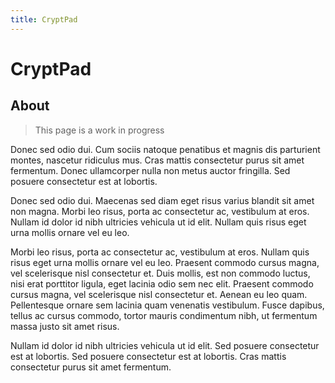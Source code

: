 ```yaml
---
title: CryptPad
---
```


# CryptPad

## About

> This page is a work in progress

Donec sed odio dui. Cum sociis natoque penatibus et magnis dis parturient montes, nascetur ridiculus mus. Cras mattis consectetur purus sit amet fermentum. Donec ullamcorper nulla non metus auctor fringilla. Sed posuere consectetur est at lobortis.

Donec sed odio dui. Maecenas sed diam eget risus varius blandit sit amet non magna. Morbi leo risus, porta ac consectetur ac, vestibulum at eros. Nullam id dolor id nibh ultricies vehicula ut id elit. Nullam quis risus eget urna mollis ornare vel eu leo.

Morbi leo risus, porta ac consectetur ac, vestibulum at eros. Nullam quis risus eget urna mollis ornare vel eu leo. Praesent commodo cursus magna, vel scelerisque nisl consectetur et. Duis mollis, est non commodo luctus, nisi erat porttitor ligula, eget lacinia odio sem nec elit. Praesent commodo cursus magna, vel scelerisque nisl consectetur et. Aenean eu leo quam. Pellentesque ornare sem lacinia quam venenatis vestibulum. Fusce dapibus, tellus ac cursus commodo, tortor mauris condimentum nibh, ut fermentum massa justo sit amet risus.

Nullam id dolor id nibh ultricies vehicula ut id elit. Sed posuere consectetur est at lobortis. Sed posuere consectetur est at lobortis. Cras mattis consectetur purus sit amet fermentum.
